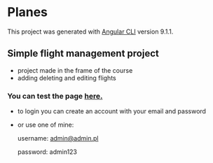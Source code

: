 # Planes

This project was generated with [Angular CLI](https://github.com/angular/angular-cli) version 9.1.1.

## Simple flight management project
* project made in the frame of the course
* adding deleting and editing flights

### You can test the page [here.](https://skrzypekjan.github.io/planes/login)
* to login you can create an account with your email and password
* or use one of mine:

    username: admin@admin.pl 
    
    password: admin123
